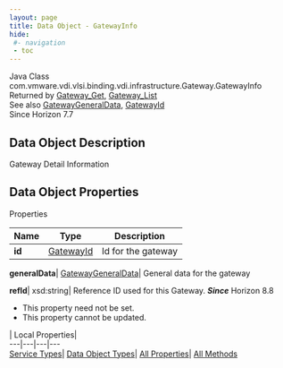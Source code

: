 ```yaml
---
layout: page
title: Data Object - GatewayInfo
hide:
 #- navigation
 - toc
---
```






Java Class
    com.vmware.vdi.vlsi.binding.vdi.infrastructure.Gateway.GatewayInfo  
Returned by
     [Gateway_Get](vdi.infrastructure.Gateway.md#get), [Gateway_List](vdi.infrastructure.Gateway.md#list)  
See also
     [GatewayGeneralData](vdi.infrastructure.Gateway.GeneralData.md), [GatewayId](vdi.entity.GatewayId.md)  
Since 
    Horizon 7.7

## Data Object Description 

Gateway Detail Information 

## Data Object Properties

Properties

Name |  Type |  Description   
---|---|---  
**id**| [GatewayId](vdi.entity.GatewayId.md)|  Id for the gateway   
  
**generalData**| [GatewayGeneralData](vdi.infrastructure.Gateway.GeneralData.md)|  General data for the gateway   
  
**refId**|  xsd:string|  Reference ID used for this Gateway.  **_Since_** Horizon 8.8  


* This property need not be set.
* This property cannot be updated.

  
  
  
 | Local Properties|   
---|---|---|---  
[Service Types](index-mo_types.md)| [Data Object Types](index-do_types.md)| [All Properties](index-properties.md)| [All Methods](index-methods.md)  
  
  

